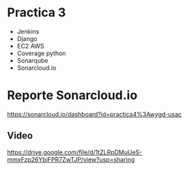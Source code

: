 # Practica 3
- Jenkins
- Django
- EC2 AWS
- Coverage python
- Sonarqube
- Sonarcloud.io

# Reporte Sonarcloud.io
<https://sonarcloud.io/dashboard?id=practica4%3Awygd-usac>

## Video
https://drive.google.com/file/d/1tZLRpDMuUeS-mmxFzp26YbiFPR7ZwTJP/view?usp=sharing